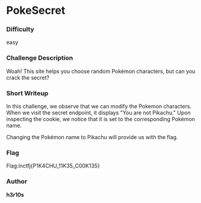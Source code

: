 # PokeSecret

### Difficulty
easy

### Challenge Description

Woah! This site helps you choose random Pokémon characters, but can you crack the secret?

### Short Writeup

In this challenge, we observe that we can modify the Pokemon characters. When we visit the secret endpoint, it displays "You are not Pikachu." Upon inspecting the cookie, we notice that it is set to the corresponding Pokémon name.

Changing the Pokémon name to Pikachu will provide us with the flag.

### Flag

Flag:inctfj{P1K4CHU_11K35_C00K135}

### Author

**h3r10s**